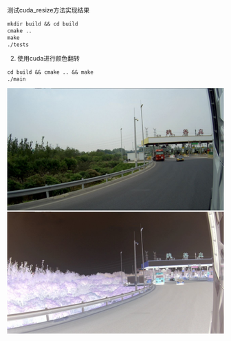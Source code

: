测试cuda_resize方法实现结果
```
mkdir build && cd build
cmake ..
make 
./tests
```

2. 使用cuda进行颜色翻转
```
cd build && cmake .. && make
./main
```
![origin](./input.jpg)
![result](./output.jpg)